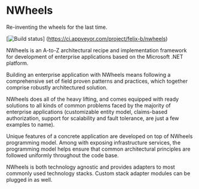 NWheels
=======

Re-inventing the wheels for the last time. 

[![Build status](https://ci.appveyor.com/api/projects/status/x0xcs9lfg4tee88s?svg=true)]
(https://ci.appveyor.com/project/felix-b/nwheels)

NWheels is an A-to-Z architectural recipe and implementation framework for development of enterprise applications based on the Microsoft .NET platform. 

Building an enterprise application with NWheels means following a comprehensive set of field proven patterns and practices, which together comprise robustly architectured solution. 

NWheels does all of the heavy lifting, and comes equipped with ready solutions to all kinds of common problems faced by the majority of enterprise applications (customizable entity model, claims-based authorization, support for scalability and fault tolerance, are just a few examples to name). 

Unique features of a concrete application are developed on top of NWheels programming model. Among with exposing infrastructure services, the programming model helps ensure that common architectural principles are followed uniformly throughout the code base.

NWheels is both technology agnostic and provides adapters to most commonly used technology stacks. Custom stack adapter modules can be plugged in as well. 


  

